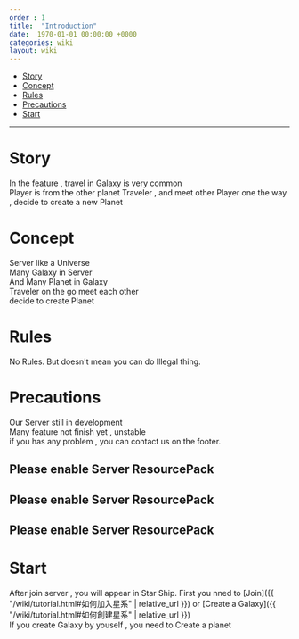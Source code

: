 ```yaml
---
order : 1
title:  "Introduction"
date:  1970-01-01 00:00:00 +0000
categories: wiki
layout: wiki
---
```


- [Story](#Story)
- [Concept](#Concept)
- [Rules](#Rules)
- [Precautions](#Precautions)
- [Start](#Start)

---

# Story

In the feature , travel in Galaxy is very common  
Player is from the other planet Traveler , and meet other Player one the way , decide to create a new Planet

# Concept

Server like a Universe  
Many Galaxy in Server  
And Many Planet in Galaxy  
Traveler on the go meet each other  
decide to create Planet

# Rules

No Rules.
But doesn't mean you can do Illegal thing.

# Precautions

Our Server still in development  
Many feature not finish yet , unstable  
if you has any problem , you can contact us on the footer.

## Please enable Server ResourcePack

## Please enable Server ResourcePack

## Please enable Server ResourcePack

# Start

After join server , you will appear in Star Ship.
First you nned to [Join]({{ "/wiki/tutorial.html#如何加入星系" | relative_url }}) or [Create a Galaxy]({{ "/wiki/tutorial.html#如何創建星系" | relative_url }})  
If you create Galaxy by youself , you need to Create a planet

